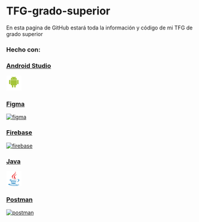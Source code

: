 # TFG-grado-superior
En esta pagina de GitHub estará toda la información y código de mi TFG de grado superior

<h3 align="left">Hecho con:</h3>
<p align="left"> <a href="https://developer.android.com" target="_blank" rel="noreferrer"><h3>Android Studio</h3> <img src="https://raw.githubusercontent.com/devicons/devicon/master/icons/android/android-original-wordmark.svg" alt="android" width="40" height="40"/> </a>
  
<a href="https://www.figma.com/" target="_blank" rel="noreferrer"><h3>Figma</h3> <img src="https://www.vectorlogo.zone/logos/figma/figma-icon.svg" alt="figma" width="40" height="40"/> </a>
  
<a href="https://firebase.google.com/" target="_blank" rel="noreferrer"> <h3>Firebase</h3><img src="https://www.vectorlogo.zone/logos/firebase/firebase-icon.svg" alt="firebase" width="40" height="40"/> </a>

<a href="https://www.java.com" target="_blank" rel="noreferrer"><h3>Java</h3> <img src="https://raw.githubusercontent.com/devicons/devicon/master/icons/java/java-original.svg" alt="java" width="40" height="40"/> </a>

<a href="https://postman.com" target="_blank" rel="noreferrer"><h3>Postman</h3> <img src="https://www.vectorlogo.zone/logos/getpostman/getpostman-icon.svg" alt="postman" width="40" height="40"/> </a> </p>
